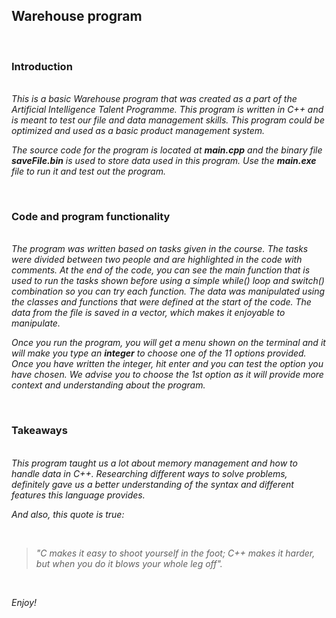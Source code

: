 ## Warehouse program

&nbsp;

### Introduction
\
*This is a basic Warehouse program that was created as a part of the Artificial Intelligence Talent Programme. This program is written in C++ and is meant to test our file and data management skills. This program could be optimized and used as a basic product management system.*

*The source code for the program is located at **main.cpp** and the binary file **saveFile.bin** is used to store data used in this program. Use the **main.exe** file to run it and test out the program.*

&nbsp;


### Code and program functionality
\
*The program was written based on tasks given in the course. The tasks were divided between two people and are highlighted in the code with comments. At the end of the code, you can see the main function that is used to run the tasks shown before using a simple while() loop and switch() combination so you can try each function. The data was manipulated using the classes and functions that were defined at the start of the code. The data from the file is saved in a vector, which makes it enjoyable to manipulate.*

*Once you run the program, you will get a menu shown on the terminal and it will make you type an **integer** to choose one of the 11 options provided. Once you have written the integer, hit enter and you can test the option you have chosen. We advise you to choose the 1st option as it will provide more context and understanding about the program.*

&nbsp;


### Takeaways
\
*This program taught us a lot about memory management and how to handle data in C++. Researching different ways to solve problems, definitely gave us a better understanding of the syntax and different features this language provides.*

*And also, this quote is true:*

&nbsp;

>*"C makes it easy to shoot yourself in the foot; C++ makes it harder, but when you do it blows your whole leg off".*
 
&nbsp;

*Enjoy!*